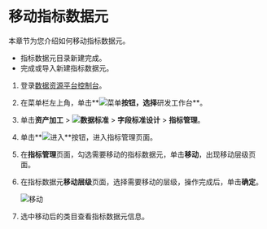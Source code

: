 # 移动指标数据元

本章节为您介绍如何移动指标数据元。

-   指标数据元目录新建完成。
-   完成或导入新建指标数据元。

1.  登录[数据资源平台控制台](https://dataq.console.aliyun.com)。

2.  在菜单栏左上角，单击**![菜单](https://static-aliyun-doc.oss-accelerate.aliyuncs.com/assets/img/zh-CN/6504337061/p188771.png)**按钮，选择**研发工作台**。

3.  单击**资产加工** \> **![数据标准](https://static-aliyun-doc.oss-accelerate.aliyuncs.com/assets/img/zh-CN/6358100161/p208862.png)** \> **字段标准设计** \> **指标管理**。

4.  单击**![进入](https://static-aliyun-doc.oss-accelerate.aliyuncs.com/assets/img/zh-CN/6504337061/p188815.png)**按钮，进入指标管理页面。

5.  在**指标管理**页面，勾选需要移动的指标数据元，单击**移动**，出现移动层级页面。

6.  在指标数据元**移动层级**页面，选择需要移动的层级，操作完成后，单击**确定**。

    ![移动](https://static-aliyun-doc.oss-accelerate.aliyuncs.com/assets/img/zh-CN/3966160161/p212720.png)

7.  选中移动后的类目查看指标数据元信息。


